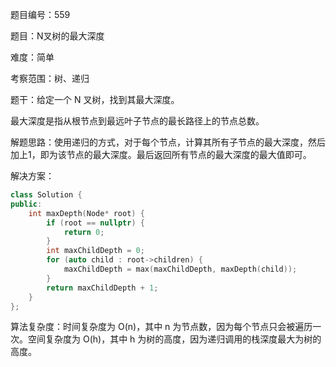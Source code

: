 题目编号：559

题目：N叉树的最大深度

难度：简单

考察范围：树、递归

题干：给定一个 N 叉树，找到其最大深度。

最大深度是指从根节点到最远叶子节点的最长路径上的节点总数。

解题思路：使用递归的方式，对于每个节点，计算其所有子节点的最大深度，然后加上1，即为该节点的最大深度。最后返回所有节点的最大深度的最大值即可。

解决方案：

```cpp
class Solution {
public:
    int maxDepth(Node* root) {
        if (root == nullptr) {
            return 0;
        }
        int maxChildDepth = 0;
        for (auto child : root->children) {
            maxChildDepth = max(maxChildDepth, maxDepth(child));
        }
        return maxChildDepth + 1;
    }
};
```

算法复杂度：时间复杂度为 O(n)，其中 n 为节点数，因为每个节点只会被遍历一次。空间复杂度为 O(h)，其中 h 为树的高度，因为递归调用的栈深度最大为树的高度。